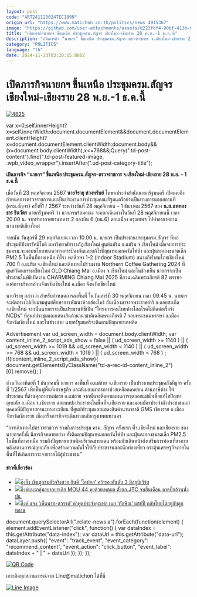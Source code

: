 ```yaml
---
layout: post
code: "ART2411230247EC1899"
origin_url: "https://www.matichon.co.th/politics/news_4915367"
image: "https://github.com/user-attachments/assets/d222fbf4-90bf-413b-9108-67fb8d707ce4"
title: "เปิดภารกิจนายกฯ ขึ้นเหนือ ประชุมครม.สัญจร เชียงใหม่-เชียงราย 28 พ.ย.-1 ธ.ค.นี้"
description: "เปิดภารกิจ “นายกฯ” ขึ้นเหนือ ประชุมครม.สัญจร-ตรวจราชการ จ.เชียงใหม่-เชียงราย 28 พ.ย. - 1 ธ.ค.นี้"
category: "POLITICS"
language: "th"
date: 2024-11-23T03:20:15.886Z
---
```


# เปิดภารกิจนายกฯ ขึ้นเหนือ ประชุมครม.สัญจร เชียงใหม่-เชียงราย 28 พ.ย.-1 ธ.ค.นี้

[![](https://www.matichon.co.th/wp-content/uploads/2024/11/4625-1.jpg "4625")](https://www.matichon.co.th/wp-content/uploads/2024/11/4625-1.jpg)

var x=0;self.innerHeight?x=self.innerWidth:document.documentElement&&document.documentElement.clientHeight?x=document.documentElement.clientWidth:document.body&&(x=document.body.clientWidth),x<=768&&jQuery(".td-post-content").find(".td-post-featured-image, .wpb\_video\_wrapper").insertAfter(".ud-post-category-title");

**เปิดภารกิจ “นายกฯ” ขึ้นเหนือ ประชุมครม.สัญจร-ตรวจราชการ จ.เชียงใหม่-เชียงราย 28 พ.ย. – 1 ธ.ค.นี้**

เมื่อวันที่ 23 พฤศจิกายน 2567 **นายจิรายุ ห่วงทรัพย์** โฆษกประจำสำนักนายกรัฐมนตรี เปิดเผยถึงกำหนดการตรวจราชการและเป็นประธานการประชุมคณะรัฐมนตรีอย่างเป็นทางการนอกสถานที่ (ครม.สัญจร) ครั้งที่1 / 2567 ระหว่างวันที่ 28 พฤศจิกายน – 1 ธันวาคม 2567 ของ **น.ส.แพทองธาร ชินวัตร** นายกรัฐมนตรี ว่า นายกฯพร้อมคณะ จะออกเดินทางในวันที่ 28 พฤศจิกายนนี้ เวลา 20.00 น. จากท่าอากาศยานทหาร 2 กองบิน 6 (บน.6) ดอนเมือง กรุงเทพฯ ไปท่าอากาศยานนานาชาติเชียงใหม่

จากนั้น วันศุกร์ที่ 29 พฤศจิกายน เวลา 10.00 น. นายกฯ เป็นประธานประชุมครม.สัญจร ที่หอประชุมทีปังกรรัศมีโชติ มหาวิทยาลัยราชภัฏเชียงใหม่ ศูนย์แม่ริม อ.แม่ริม จ.เชียงใหม่ เมื่อจบการประชุมครม.จะมอบนโยบายแนวทางการป้องกันและแก้ไขปัญหาหมอกควันไฟป่า และฝุ่นละอองขนาดเล็ก PM2.5 ในพื้นที่ภาคเหนือ ที่โรง พลศึกษา 1-2 (Indoor Stadium) สนามกีฬาสมโภชเชียงใหม่ 700 ปี อ.แม่ริม จ.เชียงใหม่ และเดินทางไปร่วมงาน Northern Coffee Gathering 2024 ที่ศูนย์วัฒนธรรมเชียงใหม่ OLD Chiang Mai อ.เมือง จ.เชียงใหม่ และในช่วงเย็น นายกฯจะเป็นประธานในพิธีเปิดงาน CHARMING Chiang Mai 2025 ที่สวนเฉลิมพระเกียรติ 82 พรรษา องค์การบริหารส่วนจังหวัดเชียงใหม่ อ.เมือง จังหวัดเชียงใหม่

นายจิรายุ กล่าวว่า สำหรับกำหนดการลงพื้นที่ ในวันเสาร์ที่ 30 พฤศจิกายน เวลา 09.45 น. นายกฯจะเดินทางไปเยี่ยมชมศูนย์ศึกษาการพัฒนาห้วยฮ่องไคร้ อันเนื่องมาจากพระราชดำริ อ.ดอยสะเก็ด จ.เชียงใหม่ จากนั้นนายกฯจะเป็นประธานพิธีเปิด “โครงการคนไทยห่างไกลโรคไม่ติดต่อเรื้อรัง NCDs” ที่ศูนย์ประชุมและแสดงสินค้านานาชาติเฉลิมพระเกียรติ 7 รอบพระชนมพรรษา อ.เมือง จังหวัดเชียงใหม่ และในช่วงบ่าย นายกรัฐมนตรีจะติดตามปัญหายาเสพติด

Advertisement var ud\_screen\_width = document.body.clientWidth; var content\_inline\_2\_script\_ads\_show = false || ( ud\_screen\_width >= 1140 ) || ( ud\_screen\_width >= 1019 && ud\_screen\_width < 1140 ) || ( ud\_screen\_width >= 768 && ud\_screen\_width < 1019 ) || ( ud\_screen\_width < 768 ) ; if(!content\_inline\_2\_script\_ads\_show){ document.getElementsByClassName("td-a-rec-id-content\_inline\_2")\[0\].remove(); }

ส่วนวันอาทิตย์ที่ 1 ธันวาคมนี้ นายกฯ ลงพื้นที่ อ.แม่สาย จ.เชียงราย เป็นประธานประชุมคลังสัญจร ครั้งที่ 1/2567 เพื่อฟื้นฟูพื้นที่เศรษฐกิจ และส่งมอบมาตรการช่วยเหลือลดหย่อน ด้านภาษีต่าง ให้ประชาชน ที่ด่านศุลกากรแม่สาย อ.แม่สาย จากนั้นจะติดตามแผนการขุดลอกแม่น้ำเพื่อแก้ไขปัญหาอุทกภัย อ.เมือง จ.เชียงราย และพบปะประชาชนในพื้นที่จ.เชียงราย และมอบบัตรประจำตัวประชาชนแก่บุคคลที่มีปัญหาสถานะทางทะเบียน ที่ศูนย์ประชุมและแสดงสินค้านานาชาติ GMS เชียงราย อ.เมือง จังหวัดเชียงราย เมื่อเสร็จภารกิจจะเดินทางกลับกรุงเทพมหานคร

“การเดินทางไปตรวจราชการ รวมถึงการประชุม ครม. สัญจร ครั้งแรก ที่จ.เชียงใหม่ และเชียงราย ของนายกฯครั้งนี้ มีภารกิจหลายอย่าง ทั้งติดตามปัญหาหมอกควันไฟป่า และฝุ่นละอองขนาดเล็ก PM2.5 ในพื้นที่ภาคเหนือ รวมถึงปัญหายาเสพติดบริเวณชายแดน พร้อมกับเดินหน้าส่งเสริมการท่องเที่ยวภายหลังสถานการณ์อุทกภัย เพื่อสร้างความมั่นใจให้กับประชาชนและนักท่องเที่ยว กระตุ้นเศรษฐกิจภายในพื้นที่ให้เกิดการกระจายรายได้สู่ประชาชน”

#### ข่าวที่เกี่ยวข้อง

*   [![](https://www.matichon.co.th/wp-content/uploads/2024/11/kuen1.jpg)อุ๊งอิ๊ง เขินถูกชมตัวจริงสวย ยินดี ‘โอปอล’ คว้ารองอันดับ 3 มิสยูนิเวิร์ส](https://www.matichon.co.th/politics/news_4914089)
*   [![](https://www.matichon.co.th/wp-content/uploads/2024/11/นายกอิ๊งค์-2211.jpg)อิ๊งค์แนะกลุ่มอยากยกเลิก MOU 44 คุยด้วยเหตุผล ตั้งกก.JTC จบสิ้นเดือน คาดบิ๊กอ้วนนั่งปธ.](https://www.matichon.co.th/politics/news_4913936)
*   [![](https://www.matichon.co.th/wp-content/uploads/2024/11/อิ๊งค์-2211.jpg)อิ๊งค์ แจง ‘เห็นนรก-สวรรค์’ คำพูดประจำคุณพ่อ เผย ‘ทักษิณ’ แฮปปี้ กลับไทยได้อยู่กับลูกหลาน](https://www.matichon.co.th/politics/news_4913834)

document.querySelectorAll(".relate-news a").forEach(function(element) { element.addEventListener("click", function() { var dataIndex = this.getAttribute("data-index"); var dataUrl = this.getAttribute("data-url"); dataLayer.push({ "event": "track\_event", "event\_category": "recommend\_content", "event\_action": "click\_button", "event\_label": dataIndex + " | " + dataUrl }); }); });

[![QR Code](https://www.matichon.co.th/wp-content/uploads/2023/07/wob1371z.jpg)](https://lin.ee/ht0nDxX)

เกาะติดทุกสถานการณ์จาก Line@matichon ได้ที่นี่

[![Line Image](https://www.matichon.co.th/wp-content/uploads/2023/07/th.png)](https://lin.ee/ht0nDxX)